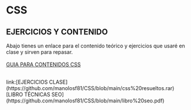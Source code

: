 # CSS
## EJERCICIOS Y CONTENIDO

Abajo tienes un enlace para el contenido teórico y ejercicios que usaré en clase y sirven para repasar.
</br>
</br>
[GUIA PARA CONTENIDOS CSS](https://github.com/manolosf81/CSS/blob/main/Teor%C3%ADa%20CSS2_compressed.pdf)

</br>
link:[EJERCICIOS CLASE](https://github.com/manolosf81/CSS/blob/main/css%20resueltos.rar)
</br>
[LIBRO TÉCNICAS SEO](https://github.com/manolosf81/CSS/blob/main/libro%20seo.pdf)
